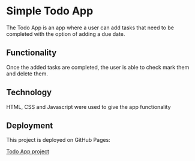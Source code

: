 # Simple Todo App

The Todo App is an app where a user can add tasks that need to be completed with the option of adding a due date.

## Functionality

Once the added tasks are completed, the user is able to check mark them and delete them.

## Technology

HTML, CSS and Javascript were used to give the app functionality

## Deployment

This project is deployed on GitHub Pages:

[Todo App project](https://thato-a.github.io/se_project_todo-app/)
